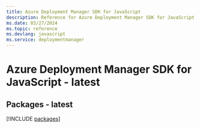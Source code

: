 ```yaml
---
title: Azure Deployment Manager SDK for JavaScript
description: Reference for Azure Deployment Manager SDK for JavaScript
ms.date: 03/27/2024
ms.topic: reference
ms.devlang: javascript
ms.service: deploymentmanager
---
```

# Azure Deployment Manager SDK for JavaScript - latest
## Packages - latest
[!INCLUDE [packages](deployment-manager-index.md)]